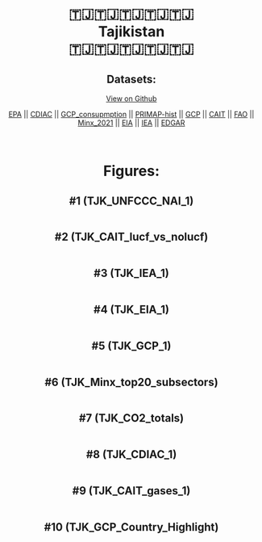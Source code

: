 
<center>
<h1 align="center">
🇹🇯🇹🇯🇹🇯🇹🇯🇹🇯
<br>
Tajikistan
<br>
🇹🇯🇹🇯🇹🇯🇹🇯🇹🇯
</h1>
<h2>Datasets:</h2>
<p><a href="https://github.com/dquintani/GreenhouseData/tree/master/country_data/TJK_Tajikistan/data">View on Github</a>
<br></p><p><a href="data/TJK_EPA.csv">EPA</a> || <a href="data/TJK_CDIAC.csv">CDIAC</a> || <a href="data/TJK_GCP_consupmption.csv">GCP_consupmption</a> || <a href="data/TJK_PRIMAP-hist.csv">PRIMAP-hist</a> || <a href="data/TJK_GCP.csv">GCP</a> || <a href="data/TJK_CAIT.csv">CAIT</a> || <a href="data/TJK_FAO.csv">FAO</a> || <a href="data/TJK_Minx_2021.csv">Minx_2021</a> || <a href="data/TJK_EIA.csv">EIA</a> || <a href="data/TJK_IEA.csv">IEA</a> || <a href="data/TJK_EDGAR.csv">EDGAR</a></p><p><br></p>
<h1>Figures:</h1><h2>#1 (TJK_UNFCCC_NAI_1)</h2>
<p><img alt="" src="figures/TJK_UNFCCC_NAI_1.png" /></p><h2>#2 (TJK_CAIT_lucf_vs_nolucf)</h2>
<p><img alt="" src="figures/TJK_CAIT_lucf_vs_nolucf.png" /></p><h2>#3 (TJK_IEA_1)</h2>
<p><img alt="" src="figures/TJK_IEA_1.png" /></p><h2>#4 (TJK_EIA_1)</h2>
<p><img alt="" src="figures/TJK_EIA_1.png" /></p><h2>#5 (TJK_GCP_1)</h2>
<p><img alt="" src="figures/TJK_GCP_1.png" /></p><h2>#6 (TJK_Minx_top20_subsectors)</h2>
<p><img alt="" src="figures/TJK_Minx_top20_subsectors.png" /></p><h2>#7 (TJK_CO2_totals)</h2>
<p><img alt="" src="figures/TJK_CO2_totals.png" /></p><h2>#8 (TJK_CDIAC_1)</h2>
<p><img alt="" src="figures/TJK_CDIAC_1.png" /></p><h2>#9 (TJK_CAIT_gases_1)</h2>
<p><img alt="" src="figures/TJK_CAIT_gases_1.png" /></p><h2>#10 (TJK_GCP_Country_Highlight)</h2>
<p><img alt="" src="figures/TJK_GCP_Country_Highlight.png" /></p>